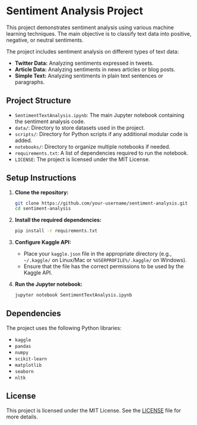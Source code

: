# Sentiment Analysis Project

This project demonstrates sentiment analysis using various machine learning techniques. The main objective is to classify text data into positive, negative, or neutral sentiments.

The project includes sentiment analysis on different types of text data:
- **Twitter Data:** Analyzing sentiments expressed in tweets.
- **Article Data:** Analyzing sentiments in news articles or blog posts.
- **Simple Text:** Analyzing sentiments in plain text sentences or paragraphs.

## Project Structure

- `SentimentTextAnalysis.ipynb`: The main Jupyter notebook containing the sentiment analysis code.
- `data/`: Directory to store datasets used in the project.
- `scripts/`: Directory for Python scripts if any additional modular code is added.
- `notebooks/`: Directory to organize multiple notebooks if needed.
- `requirements.txt`: A list of dependencies required to run the notebook.
- `LICENSE`: The project is licensed under the MIT License.

## Setup Instructions

1. **Clone the repository:**
    ```bash
    git clone https://github.com/your-username/sentiment-analysis.git
    cd sentiment-analysis
    ```

2. **Install the required dependencies:**
    ```bash
    pip install -r requirements.txt
    ```

3. **Configure Kaggle API:**
    - Place your `kaggle.json` file in the appropriate directory (e.g., `~/.kaggle/` on Linux/Mac or `%USERPROFILE%/.kaggle/` on Windows).
    - Ensure that the file has the correct permissions to be used by the Kaggle API.

4. **Run the Jupyter notebook:**
    ```bash
    jupyter notebook SentimentTextAnalysis.ipynb
    ```

## Dependencies

The project uses the following Python libraries:
- `kaggle`
- `pandas`
- `numpy`
- `scikit-learn`
- `matplotlib`
- `seaborn`
- `nltk`

## License

This project is licensed under the MIT License. See the [LICENSE](LICENSE) file for more details.

